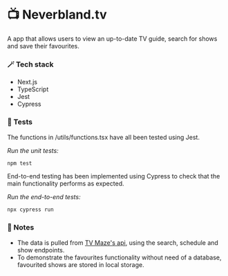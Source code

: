 # 📺 Neverbland.tv

A app that allows users to view an up-to-date TV guide, search for shows and save their favourites.

### 🪄 Tech stack
- Next.js
- TypeScript
- Jest 
- Cypress

### 🧪 Tests
The functions in /utils/functions.tsx have all been tested using Jest. 

<i>Run the unit tests:</i>

```bash
npm test
```

End-to-end testing has been implemented using Cypress to check that the main functionality performs as expected.

<i>Run the end-to-end tests:</i>

```bash
npx cypress run
```

### 📝 Notes
- The data is pulled from [TV Maze's api](https://www.tvmaze.com/api), using the search, schedule and show endpoints.
- To demonstrate the favourites functionality without need of a database, favourited shows are stored in local storage. 